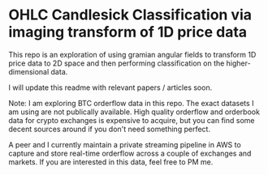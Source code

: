 # OHLC Candlesick Classification via imaging transform of 1D price data

This repo is an exploration of using gramian angular fields to transform 1D price data to 2D space and then performing classification on the higher-dimensional data.

I will update this readme with relevant papers / articles soon.

Note: I am exploring BTC orderflow data in this repo. The exact datasets I am using are not publically available. High quality orderflow and orderbook data for crypto exchanges is expensive to acquire, but you can find some decent sources around if you don't need something perfect.

A peer and I currently maintain a private streaming pipeline in AWS to capture and store real-time orderflow across a couple of exchanges and markets. If you are interested in this data, feel free to PM me.


